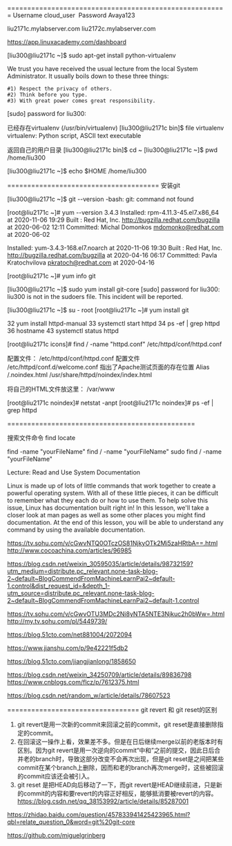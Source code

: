 

=======================================================
Username	cloud_user 
Password	Avaya123


liu2171c.mylabserver.com
liu2172c.mylabserver.com



https://app.linuxacademy.com/dashboard





[liu300@liu2171c ~]$ sudo apt-get install python-virtualenv

We trust you have received the usual lecture from the local System
Administrator. It usually boils down to these three things:

    #1) Respect the privacy of others.
    #2) Think before you type.
    #3) With great power comes great responsibility.

[sudo] password for liu300:



已经存在virtualenv (/usr/bin/virtualenv)
[liu300@liu2171c bin]$ file virtualenv
virtualenv: Python script, ASCII text executable





返回自己的用户目录
[liu300@liu2171c bin]$ cd ~
[liu300@liu2171c ~]$ pwd
/home/liu300



[liu300@liu2171c ~]$ echo $HOME
/home/liu300




======================================
安装git

[liu300@liu2171c ~]$ git --version
-bash: git: command not found



[root@liu2171c ~]# yum --version
3.4.3
  Installed: rpm-4.11.3-45.el7.x86_64 at 2020-11-06 19:29
  Built    : Red Hat, Inc. <http://bugzilla.redhat.com/bugzilla> at 2020-06-02 12:11
  Committed: Michal Domonkos <mdomonko@redhat.com> at 2020-06-02

  Installed: yum-3.4.3-168.el7.noarch at 2020-11-06 19:30
  Built    : Red Hat, Inc. <http://bugzilla.redhat.com/bugzilla> at 2020-04-16 06:17
  Committed: Pavla Kratochvilova <pkratoch@redhat.com> at 2020-04-16


[root@liu2171c ~]# yum info git


[liu300@liu2171c ~]$ sudo yum install git-core
[sudo] password for liu300:
liu300 is not in the sudoers file.  This incident will be reported.


[liu300@liu2171c ~]$ su - root
[root@liu2171c ~]# yum install git





   32  yum install httpd-manual
   33  systemctl start httpd
   34  ps -ef | grep httpd
   36  hostname
   43  systemctl status httpd


[root@liu2171c icons]# find / -name "httpd.conf"
/etc/httpd/conf/httpd.conf


配置文件： /etc/httpd/conf/httpd.conf
配置文件 /etc/httpd/conf.d/welcome.conf 指出了Apache测试页面的存在位置
Alias /.noindex.html /usr/share/httpd/noindex/index.html


将自己的HTML文件放这里： /var/www



[root@liu2171c noindex]# netstat -anpt
[root@liu2171c noindex]# ps -ef | grep httpd




===============================================

搜索文件命令
find 
locate 

find -name "yourFileName"
find / -name "yourFileName"
sudo find / -name "yourFileName"







Lecture: Read and Use System Documentation


Linux is made up of lots of little commands that work together to create a powerful operating system. With all of these little pieces, it can be difficult to remember what they each do or how to use them. To help solve this issue, Linux has documentation built right in! In this lesson, we'll take a closer look at man pages as well as some other places you might find documentation. At the end of this lesson, you will be able to understand any command by using the available documentation.


https://tv.sohu.com/v/cGwvNTQ0OTczOS81NjkyOTk2Mi5zaHRtbA==.html
http://www.cocoachina.com/articles/96985

https://blog.csdn.net/weixin_30595035/article/details/98732159?utm_medium=distribute.pc_relevant.none-task-blog-2~default~BlogCommendFromMachineLearnPai2~default-1.control&dist_request_id=&depth_1-utm_source=distribute.pc_relevant.none-task-blog-2~default~BlogCommendFromMachineLearnPai2~default-1.control

https://tv.sohu.com/v/cGwvOTU3MDc2Ni8yNTA5NTE3Njkuc2h0bWw=.html
http://my.tv.sohu.com/pl/5449739/

https://blog.51cto.com/net881004/2072094

https://www.jianshu.com/p/9e42221f5db2

https://blog.51cto.com/jiangjianlong/1858650

https://blog.csdn.net/weixin_34250709/article/details/89836798
https://www.cnblogs.com/flcz/p/7612375.html

https://blog.csdn.net/random_w/article/details/78607523

=================================
git revert 和 git reset的区别
1. git revert是用一次新的commit来回滚之前的commit，git reset是直接删除指定的commit。
2. 在回滚这一操作上看，效果差不多。但是在日后继续merge以前的老版本时有区别。因为git revert是用一次逆向的commit“中和”之前的提交，因此日后合并老的branch时，导致这部分改变不会再次出现，但是git reset是之间把某些commit在某个branch上删除，因而和老的branch再次merge时，这些被回滚的commit应该还会被引入。
3. git reset 是把HEAD向后移动了一下，而git revert是HEAD继续前进，只是新的commit的内容和要revert的内容正好相反，能够抵消要被revert的内容。
https://blog.csdn.net/qq_38153992/article/details/85287001

https://zhidao.baidu.com/question/457833941425423965.html?qbl=relate_question_0&word=git%20git-core



https://github.com/miguelgrinberg
